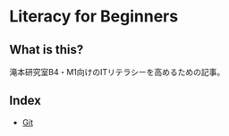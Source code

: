# Literacy for Beginners

## What is this?

滝本研究室B4・M1向けのITリテラシーを高めるための記事。

## Index

- [Git](./git/README.md)
